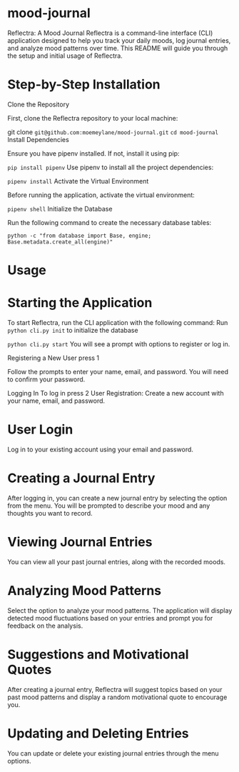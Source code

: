 # mood-journal
Reflectra: A Mood Journal
Reflectra is a command-line interface (CLI) application designed to help you track your daily moods, log journal entries, and analyze mood patterns over time. This README will guide you through the setup and initial usage of Reflectra.

# Step-by-Step Installation
Clone the Repository

First, clone the Reflectra repository to your local machine:

git clone `git@github.com:moemeylane/mood-journal.git`
`cd mood-journal`
Install Dependencies

Ensure you have pipenv installed. If not, install it using pip:

`pip install pipenv`
Use pipenv to install all the project dependencies:

`pipenv install`
Activate the Virtual Environment

Before running the application, activate the virtual environment:

`pipenv shell`
Initialize the Database

Run the following command to create the necessary database tables:

`python -c "from database import Base, engine; Base.metadata.create_all(engine)"`
# Usage
# Starting the Application
To start Reflectra, run the CLI application with the following command:
 Run `python cli.py init` to initialize the database

`python cli.py start`
You will see a prompt with options to register or log in.

Registering a New User
press 1

Follow the prompts to enter your name, email, and password. You will need to confirm your password.

Logging In
To log in press 2
User Registration: Create a new account with your name, email, and password.
# User Login
Log in to your existing account using your email and password.
# Creating a Journal Entry
After logging in, you can create a new journal entry by selecting the option from the menu. You will be prompted to describe your mood and any thoughts you want to record.

# Viewing Journal Entries
You can view all your past journal entries, along with the recorded moods.

# Analyzing Mood Patterns
Select the option to analyze your mood patterns. The application will display detected mood fluctuations based on your entries and prompt you for feedback on the analysis.

# Suggestions and Motivational Quotes
After creating a journal entry, Reflectra will suggest topics based on your past mood patterns and display a random motivational quote to encourage you.

# Updating and Deleting Entries
You can update or delete your existing journal entries through the menu options.
